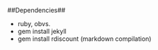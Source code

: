 ##Dependencies##
- ruby, obvs. 
- gem install jekyll
- gem install rdiscount (markdown compilation)
